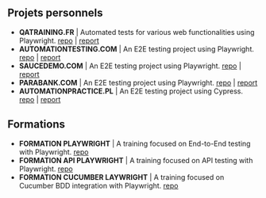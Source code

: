 ## Projets personnels
-  <b>QATRAINING.FR</b>         | Automated tests for various web functionalities using Playwright. [repo](https://github.com/thomasprz/qatraining-project) | [report](https://thomasprz.github.io/qatraining-project/playwright-report/index.html)
-  <b>AUTOMATIONTESTING.COM</b> | An E2E testing project using Playwright.    [repo](https://github.com/thomasprz/E2E_automationexercise.com) | [report](https://thomasprz.github.io/E2E_automationexercise.com/)
-  <b>SAUCEDEMO.COM</b>         | An E2E testing project using Playwright.    [repo](https://github.com/thomasprz/saucedemo.com) | [report](https://thomasprz.github.io/saucedemo.com/)
-  <b>PARABANK.COM</b>          | An E2E testing project using Playwright.   [repo](https://github.com/thomasprz/parabank) | [report]()
-  <b>AUTOMATIONPRACTICE.PL</b> | An E2E testing project using Cypress.   [repo](https://github.com/thomasprz/E2E_automationpractice.pl) | [report]()



## Formations
-  <b>FORMATION PLAYWRIGHT</b>          | A training focused on End-to-End testing with Playwright.  [repo](https://github.com/thomasprz/formation-playwright-udemy)
-  <b>FORMATION API PLAYWRIGHT</b>         | A training focused on API testing with Playwright.    [repo](https://github.com/thomasprz/formation-playwrightAPI)
-  <b>FORMATION CUCUMBER LAYWRIGHT</b>          | A training focused on Cucumber BDD integration with Playwright.     [repo](https://github.com/thomasprz/formation-playwrightCucumber)
